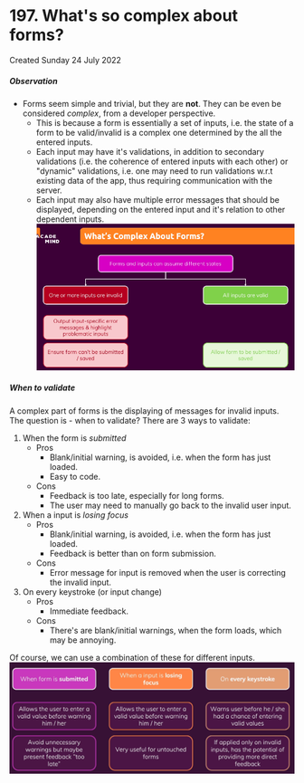 # 197. What's so complex about forms?
Created Sunday 24 July 2022

##### Observation
- Forms seem simple and trivial, but they are **not**. They can be even be considered *complex*, from a developer perspective.
	- This is because a form is essentially a set of inputs, i.e. the state of a form to be valid/invalid is a complex one determined by the all the entered inputs.
	- Each input may have it's validations, in addition to secondary validations (i.e. the coherence of entered inputs with each other) or "dynamic" validations, i.e. one may need to run validations w.r.t existing data of the app, thus requiring communication with the server.
	- Each input may also have multiple error messages that should be displayed, depending on the entered input and it's relation to other dependent inputs.
	![](../../../../assets/Pasted%20image%2020220724171154.png)

##### When to validate
A complex part of forms is the displaying of messages for invalid inputs. The question is - when to validate? There are 3 ways to validate:
1. When the form is *submitted*
	- Pros
		- Blank/initial warning, is avoided, i.e. when the form has just loaded.
		- Easy to code.
	- Cons
		- Feedback is too late, especially for long forms.
		- The user may need to manually go back to the invalid user input.
2. When a input is *losing focus*
	- Pros
		- Blank/initial warning, is avoided, i.e. when the form has just loaded.
		- Feedback is better than on form submission.
	- Cons
		- Error message for input is removed when the user is correcting the invalid input.
3. On every keystroke (or input change)
	- Pros
		- Immediate feedback.
	- Cons
		- There's are blank/initial warnings, when the form loads, which may be annoying.

Of course, we can use a combination of these for different inputs.
![](../../../../assets/Pasted%20image%2020220725102803.png)